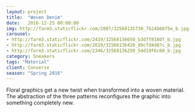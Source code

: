 ```yaml
---
layout: project
title:  "Woven Denim"
date:   2016-12-25 00:00:00
img: http://farm3.staticflickr.com/2807/32568135730_7b24b0075e_b.jpg
carousel:
- http://farm3.staticflickr.com/2419/32568136650_b3d7f810df_b.jpg
- http://farm3.staticflickr.com/2619/32568136420_89cfd4d07c_b.jpg
- http://farm3.staticflickr.com/2346/32568136250_5dd19f6c60_b.jpg
category: Sneakers
tags: "Material"
client: Converse
season: "Spring 2016"
---
```

Floral graphics get a new twist when transformed into a woven material. The abstraction of the three patterns reconfigures the graphic into something completely new. 
